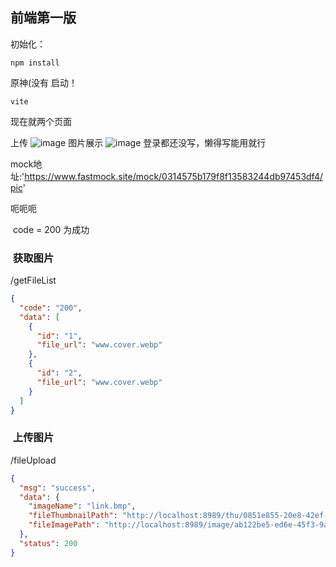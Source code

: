 ## 前端第一版
初始化：
```
npm install
```
原神(没有 启动！
```
vite
```


现在就两个页面

上传
![image](https://github.com/MuTeamWork/frontend_Pickup/assets/91261153/6ec08ff6-5013-4def-8cba-986cc03874d5)
图片展示
![image](https://github.com/MuTeamWork/frontend_Pickup/assets/91261153/a4f5d349-ec8d-45c8-91b2-3131df1a628d)
登录都还没写，懒得写能用就行


mock地址:'https://www.fastmock.site/mock/0314575b179f8f13583244db97453df4/pic'


呃呃呃

 code = 200 为成功

###  获取图片
/getFileList

```json
{
  "code": "200",
  "data": [
    {
      "id": "1",
      "file_url": "www.cover.webp"
    },
    {
      "id": "2",
      "file_url": "www.cover.webp"
    }
  ]
}
```

###  上传图片
/fileUpload
```json
{
  "msg": "success",
  "data": {
    "imageName": "link.bmp",
    "fileThumbnailPath": "http://localhost:8989/thu/0851e855-20e8-42ef-ab1e-abe04ff46dca.jpg",
    "fileImagePath": "http://localhost:8989/image/ab122be5-ed6e-45f3-9af8-9327a39bfadc.bmp"
  },
  "status": 200
}
```
